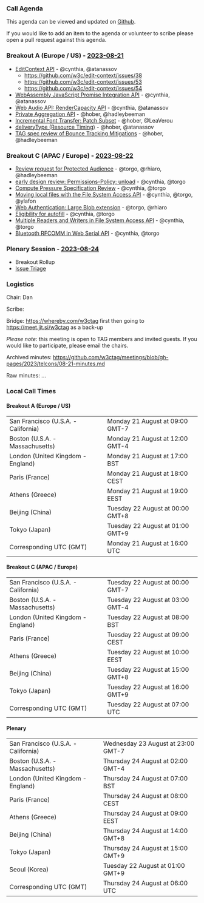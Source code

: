 ### Call Agenda

This agenda can be viewed and updated on [Github](https://github.com/w3ctag/meetings/blob/gh-pages/2023/telcons/08-21-agenda.md).

If you would like to add an item to the agenda or volunteer to scribe please open a pull request against this agenda.

### Breakout A (Europe / US) - [2023-08-21](https://www.timeanddate.com/worldclock/converter.html?iso=20230821T160000&p1=224&p2=43&p3=136&p4=195&p5=26&p6=33&p7=248&p8=235)
* [EditContext API](https://github.com/w3ctag/design-reviews/issues/416) - @cynthia, @atanassov
  * https://github.com/w3c/edit-context/issues/38
  * https://github.com/w3c/edit-context/issues/53
  * https://github.com/w3c/edit-context/issues/54
* [WebAssembly JavaScript Promise Integration API](https://github.com/w3ctag/design-reviews/issues/809) - @cynthia, @atanassov
* [Web Audio API: RenderCapacity API](https://github.com/w3ctag/design-reviews/issues/843) - @cynthia, @atanassov
* [Private Aggregation API](https://github.com/w3ctag/design-reviews/issues/846) - @hober, @hadleybeeman
* [Incremental Font Transfer: Patch Subset](https://github.com/w3ctag/design-reviews/issues/849) - @hober, @LeaVerou
* [deliveryType (Resource Timing)](https://github.com/w3ctag/design-reviews/issues/858) - @hober, @atanassov
* [TAG spec review of Bounce Tracking Mitigations](https://github.com/w3ctag/design-reviews/issues/862) - @hober, @hadleybeeman

### Breakout C (APAC / Europe) - [2023-08-22](https://www.timeanddate.com/worldclock/converter.html?iso=20230822T070000&p1=224&p2=43&p3=136&p4=195&p5=26&p6=33&p7=248&p8=235)
* [Review request for Protected Audience](https://github.com/w3ctag/design-reviews/issues/723) - @torgo, @rhiaro, @hadleybeeman
* [early design review: Permissions-Policy: unload](https://github.com/w3ctag/design-reviews/issues/738) - @cynthia, @torgo
* [Compute Pressure Specification Review](https://github.com/w3ctag/design-reviews/issues/795) - @cynthia, @torgo
* [Moving local files with the File System Access API](https://github.com/w3ctag/design-reviews/issues/805) - @cynthia, @torgo, @ylafon
* [Web Authentication: Large Blob extension](https://github.com/w3ctag/design-reviews/issues/820) - @torgo, @rhiaro
* [Eligibility for autofill](https://github.com/w3ctag/design-reviews/issues/831) - @cynthia, @torgo
* [Multiple Readers and Writers in File System Access API](https://github.com/w3ctag/design-reviews/issues/845) - @cynthia, @torgo
* [Bluetooth RFCOMM in Web Serial API](https://github.com/w3ctag/design-reviews/issues/854) - @cynthia, @torgo

### Plenary Session - [2023-08-24](https://www.timeanddate.com/worldclock/converter.html?iso=20230824T060000&p1=224&p2=43&p3=136&p4=195&p5=26&p6=33&p7=248&p8=235)

* Breakout Rollup
* [Issue Triage](https://github.com/w3ctag/design-reviews/issues?q=is%3Aissue+is%3Aopen+label%3A%22Progress%3A+untriaged%22)

### Logistics

Chair: Dan

Scribe:

Bridge: https://whereby.com/w3ctag first then going to https://meet.jit.si/w3ctag as a back-up

*Please note*: this meeting is open to TAG members and invited guests. If you would like to participate, please email the chairs.

Archived minutes: https://github.com/w3ctag/meetings/blob/gh-pages/2023/telcons/08-21-minutes.md

Raw minutes: ...


### Local Call Times

#### Breakout A (Europe / US)

<table>
<tr><td> San Francisco (U.S.A. - California) <td> Monday 21 August at 09:00 GMT-7</td></tr>
<tr><td> Boston (U.S.A. - Massachusetts) <td> Monday 21 August at 12:00 GMT-4</td></tr>
<tr><td> London (United Kingdom - England) <td> Monday 21 August at 17:00 BST</td></tr>
<tr><td> Paris (France) <td> Monday 21 August at 18:00 CEST</td></tr>
<tr><td> Athens (Greece) <td> Monday 21 August at 19:00 EEST</td></tr>
<tr><td> Beijing (China) <td> Tuesday 22 August at 00:00 GMT+8</td></tr>
<tr><td> Tokyo (Japan) <td> Tuesday 22 August at 01:00 GMT+9</td></tr>
<tr><td> Corresponding UTC (GMT) <td> Monday 21 August at 16:00 UTC</td></tr>
</table>

#### Breakout C (APAC / Europe)

<table>
<tr><td> San Francisco (U.S.A. - California) <td> Tuesday 22 August at 00:00 GMT-7</td></tr>
<tr><td> Boston (U.S.A. - Massachusetts) <td> Tuesday 22 August at 03:00 GMT-4</td></tr>
<tr><td> London (United Kingdom - England) <td> Tuesday 22 August at 08:00 BST</td></tr>
<tr><td> Paris (France) <td> Tuesday 22 August at 09:00 CEST</td></tr>
<tr><td> Athens (Greece) <td> Tuesday 22 August at 10:00 EEST</td></tr>
<tr><td> Beijing (China) <td> Tuesday 22 August at 15:00 GMT+8</td></tr>
<tr><td> Tokyo (Japan) <td> Tuesday 22 August at 16:00 GMT+9</td></tr>
<tr><td> Corresponding UTC (GMT) <td> Tuesday 22 August at 07:00 UTC</td></tr>
</table>

#### Plenary

<table>
<tr><td> San Francisco (U.S.A. - California) <td> Wednesday 23 August at 23:00 GMT-7</td></tr>
<tr><td> Boston (U.S.A. - Massachusetts) <td> Thursday 24 August at 02:00 GMT-4</td></tr>
<tr><td> London (United Kingdom - England) <td> Thursday 24 August at 07:00 BST</td></tr>
<tr><td> Paris (France) <td> Thursday 24 August at 08:00 CEST</td></tr>
<tr><td> Athens (Greece) <td> Thursday 24 August at 09:00 EEST</td></tr>
<tr><td> Beijing (China) <td> Thursday 24 August at 14:00 GMT+8</td></tr>
<tr><td> Tokyo (Japan) <td> Thursday 24 August at 15:00 GMT+9</td></tr>
<tr><td> Seoul (Korea) <td> Tuesday 22 August at 01:00 GMT+9</td></tr>
<tr><td> Corresponding UTC (GMT) <td> Thursday 24 August at 06:00 UTC</td></tr>
</table>
